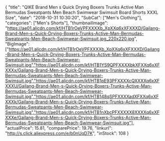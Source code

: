 {
	"title": "QIKE Brand Men s Quick Drying Boxers Trunks Active Man Bermudas Sweatpants Men Beach Swimwear Swimsuit Board Shorts XXXL Size",
	"date": "2018-10-31 10:30:20",
	"SubCat": ["Men's Clothing"],
	"categories": ["Men's Shorts"],
	"thumbnailImage": "https://ae01.alicdn.com/kf/HTB1rOeVPFXXXXb_XpXXq6xXFXXXD/Gailang-Brand-Men-s-Quick-Drying-Boxers-Trunks-Active-Man-Bermudas-Sweatpants-Men-Beach-Swimwear-Swimsuit.jpg_220x220.jpg",
	"BigImage": ["https://ae01.alicdn.com/kf/HTB1rOeVPFXXXXb_XpXXq6xXFXXXD/Gailang-Brand-Men-s-Quick-Drying-Boxers-Trunks-Active-Man-Bermudas-Sweatpants-Men-Beach-Swimwear-Swimsuit.jpg","https://ae01.alicdn.com/kf/HTB1YS9QPFXXXXbkXFXXq6xXFXXXx/Gailang-Brand-Men-s-Quick-Drying-Boxers-Trunks-Active-Man-Bermudas-Sweatpants-Men-Beach-Swimwear-Swimsuit.jpg","https://ae01.alicdn.com/kf/HTB1pE93PFXXXXcQXXXXq6xXFXXXU/Gailang-Brand-Men-s-Quick-Drying-Boxers-Trunks-Active-Man-Bermudas-Sweatpants-Men-Beach-Swimwear-Swimsuit.jpg","https://ae01.alicdn.com/kf/HTB148qSPFXXXXadXFXXq6xXFXXXk/Gailang-Brand-Men-s-Quick-Drying-Boxers-Trunks-Active-Man-Bermudas-Sweatpants-Men-Beach-Swimwear-Swimsuit.jpg","https://ae01.alicdn.com/kf/HTB1nXbcPFXXXXX8XXXXq6xXFXXXe/Gailang-Brand-Men-s-Quick-Drying-Boxers-Trunks-Active-Man-Bermudas-Sweatpants-Men-Beach-Swimwear-Swimsuit.jpg"],
	"actualPrice": 15.81,
	"comparePrice": 19.76,
	"linkurl": "http://s.click.aliexpress.com/e/b0nUqD7K",
	"inStock": 108
}
